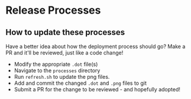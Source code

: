 # Release Processes

## How to update these processes

Have a better idea about how the deployment process should go? Make a PR and it'll be reviewed, just like a code change!

 * Modify the appropriate `.dot` file(s)
 * Navigate to the `processes` directory 
 * Run `refresh.sh` to update the png files.
 * Add and commit the changed `.dot` and `.png` files to git
 * Submit a PR for the change to be reviewed - and hopefully adopted!
